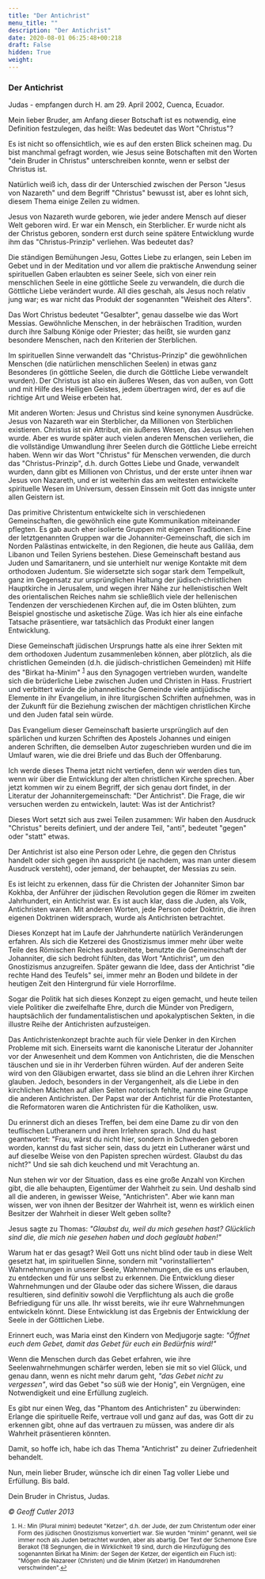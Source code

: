 ```yaml
---
title: "Der Antichrist"
menu_title: ""
description: "Der Antichrist"
date: 2020-08-01 06:25:48+00:218
draft: False
hidden: True
weight:
---
```

### Der Antichrist

Judas - empfangen durch H. am 29. April 2002, Cuenca, Ecuador.

Mein lieber Bruder, am Anfang dieser Botschaft ist es notwendig, eine Definition festzulegen, das heißt: Was bedeutet das Wort "Christus"?

Es ist nicht so offensichtlich, wie es auf den ersten Blick scheinen mag. Du bist manchmal gefragt worden, wie Jesus seine Botschaften mit den Worten "dein Bruder in Christus" unterschreiben konnte, wenn er selbst der Christus ist.

Natürlich weiß ich, dass dir der Unterschied zwischen der Person "Jesus von Nazareth" und dem Begriff "Christus" bewusst ist, aber es lohnt sich, diesem Thema einige Zeilen zu widmen.

Jesus von Nazareth wurde geboren, wie jeder andere Mensch auf dieser Welt geboren wird. Er war ein Mensch, ein Sterblicher. Er wurde nicht als der Christus geboren, sondern erst durch seine spätere Entwicklung wurde ihm das "Christus-Prinzip" verliehen. Was bedeutet das?

Die ständigen Bemühungen Jesu, Gottes Liebe zu erlangen, sein Leben im Gebet und in der Meditation und vor allem die praktische Anwendung seiner spirituellen Gaben erlaubten es seiner Seele, sich von einer rein menschlichen Seele in eine göttliche Seele zu verwandeln, die durch die Göttliche Liebe verändert wurde. All dies geschah, als Jesus noch relativ jung war; es war nicht das Produkt der sogenannten "Weisheit des Alters".

Das Wort Christus bedeutet "Gesalbter", genau dasselbe wie das Wort Messias. Gewöhnliche Menschen, in der hebräischen Tradition, wurden durch ihre Salbung Könige oder Priester; das heißt, sie wurden ganz besondere Menschen, nach den Kriterien der Sterblichen.

Im spirituellen Sinne verwandelt das "Christus-Prinzip" die gewöhnlichen Menschen (die natürlichen menschlichen Seelen) in etwas ganz Besonderes (in göttliche Seelen, die durch die Göttliche Liebe verwandelt wurden). Der Christus ist also ein äußeres Wesen, das von außen, von Gott und mit Hilfe des Heiligen Geistes, jedem übertragen wird, der es auf die richtige Art und Weise erbeten hat.

Mit anderen Worten: Jesus und Christus sind keine synonymen Ausdrücke. Jesus von Nazareth war ein Sterblicher, da Millionen von Sterblichen existieren. Christus ist ein Attribut, ein äußeres Wesen, das Jesus verliehen wurde. Aber es wurde später auch vielen anderen Menschen verliehen, die die vollständige Umwandlung ihrer Seelen durch die Göttliche Liebe erreicht haben. Wenn wir das Wort "Christus" für Menschen verwenden, die durch das "Christus-Prinzip", d.h. durch Gottes Liebe und Gnade, verwandelt wurden, dann gibt es Millionen von Christus, und der erste unter ihnen war Jesus von Nazareth, und er ist weiterhin das am weitesten entwickelte spirituelle Wesen im Universum, dessen Einssein mit Gott das innigste unter allen Geistern ist.

Das primitive Christentum entwickelte sich in verschiedenen Gemeinschaften, die gewöhnlich eine gute Kommunikation miteinander pflegten. Es gab auch eher isolierte Gruppen mit eigenen Traditionen. Eine der letztgenannten Gruppen war die Johanniter-Gemeinschaft, die sich im Norden Palästinas entwickelte, in den Regionen, die heute aus Galiläa, dem Libanon und Teilen Syriens bestehen. Diese Gemeinschaft bestand aus Juden und Samaritanern, und sie unterhielt nur wenige Kontakte mit dem orthodoxen Judentum. Sie widersetzte sich sogar stark dem Tempelkult, ganz im Gegensatz zur ursprünglichen Haltung der jüdisch-christlichen Hauptkirche in Jerusalem, und wegen ihrer Nähe zur hellenistischen Welt des orientalischen Reiches nahm sie schließlich viele der hellenischen Tendenzen der verschiedenen Kirchen auf, die im Osten blühten, zum Beispiel gnostische und asketische Züge. Was ich hier als eine einfache Tatsache präsentiere, war tatsächlich das Produkt einer langen Entwicklung.

Diese Gemeinschaft jüdischen Ursprungs hatte als eine ihrer Sekten mit dem orthodoxen Judentum zusammenleben können, aber plötzlich, als die christlichen Gemeinden (d.h. die jüdisch-christlichen Gemeinden) mit Hilfe des "Birkat ha-Minim" <sup id="a1">[1](#f1)</sup> aus den Synagogen vertrieben wurden, wandelte sich die brüderliche Liebe zwischen Juden und Christen in Hass. Frustriert und verbittert würde die johanneitische Gemeinde viele antijüdische Elemente in ihr Evangelium, in ihre liturgischen Schriften aufnehmen, was in der Zukunft für die Beziehung zwischen der mächtigen christlichen Kirche und den Juden fatal sein würde.

Das Evangelium dieser Gemeinschaft basierte ursprünglich auf den spärlichen und kurzen Schriften des Apostels Johannes und einigen anderen Schriften, die demselben Autor zugeschrieben wurden und die im Umlauf waren, wie die drei Briefe und das Buch der Offenbarung.

Ich werde dieses Thema jetzt nicht vertiefen, denn wir werden dies tun, wenn wir über die Entwicklung der alten christlichen Kirche sprechen. Aber jetzt kommen wir zu einem Begriff, der sich genau dort findet, in der Literatur der Johannitergemeinschaft: "Der Antichrist". Die Frage, die wir versuchen werden zu entwickeln, lautet: Was ist der Antichrist?

Dieses Wort setzt sich aus zwei Teilen zusammen: Wir haben den Ausdruck "Christus" bereits definiert, und der andere Teil, "anti", bedeutet "gegen" oder "statt" etwas.

Der Antichrist ist also eine Person oder Lehre, die gegen den Christus handelt oder sich gegen ihn ausspricht (je nachdem, was man unter diesem Ausdruck versteht), oder jemand, der behauptet, der Messias zu sein.

Es ist leicht zu erkennen, dass für die Christen der Johanniter Simon bar Kokhba, der Anführer der jüdischen Revolution gegen die Römer im zweiten Jahrhundert, ein Antichrist war. Es ist auch klar, dass die Juden, als Volk, Antichristen waren. Mit anderen Worten, jede Person oder Doktrin, die ihren eigenen Doktrinen widersprach, wurde als Antichristen betrachtet.

Dieses Konzept hat im Laufe der Jahrhunderte natürlich Veränderungen erfahren. Als sich die Ketzerei des Gnostizismus immer mehr über weite Teile des Römischen Reiches ausbreitete, benutzte die Gemeinschaft der Johanniter, die sich bedroht fühlten, das Wort "Antichrist", um den Gnostizismus anzugreifen. Später gewann die Idee, dass der Antichrist "die rechte Hand des Teufels" sei, immer mehr an Boden und bildete in der heutigen Zeit den Hintergrund für viele Horrorfilme.

Sogar die Politik hat sich dieses Konzept zu eigen gemacht, und heute teilen viele Politiker die zweifelhafte Ehre, durch die Münder von Predigern, hauptsächlich der fundamentalistischen und apokalyptischen Sekten, in die illustre Reihe der Antichristen aufzusteigen.

Das Antichristenkonzept brachte auch für viele Denker in den Kirchen Probleme mit sich. Einerseits warnt die kanonische Literatur der Johanniter vor der Anwesenheit und dem Kommen von Antichristen, die die Menschen täuschen und sie in ihr Verderben führen würden. Auf der anderen Seite wird von den Gläubigen erwartet, dass sie blind an die Lehren ihrer Kirchen glauben. Jedoch, besonders in der Vergangenheit, als die Liebe in den kirchlichen Mächten auf allen Seiten notorisch fehlte, nannte eine Gruppe die anderen Antichristen. Der Papst war der Antichrist für die Protestanten, die Reformatoren waren die Antichristen für die Katholiken, usw.

Du erinnerst dich an dieses Treffen, bei dem eine Dame zu dir von den teuflischen Lutheranern und ihren Irrlehren sprach. Und du hast geantwortet: "Frau, wärst du nicht hier, sondern in Schweden geboren worden, kannst du fast sicher sein, dass du jetzt ein Lutheraner wärst und auf dieselbe Weise von den Papisten sprechen würdest. Glaubst du das nicht?" Und sie sah dich keuchend und mit Verachtung an.

Nun stehen wir vor der Situation, dass es eine große Anzahl von Kirchen gibt, die alle behaupten, Eigentümer der Wahrheit zu sein. Und deshalb sind all die anderen, in gewisser Weise, "Antichristen". Aber wie kann man wissen, wer von ihnen der Besitzer der Wahrheit ist, wenn es wirklich einen Besitzer der Wahrheit in dieser Welt geben sollte?

Jesus sagte zu Thomas: *"Glaubst du, weil du mich gesehen hast? Glücklich sind die, die mich nie gesehen haben und doch geglaubt haben!"*

Warum hat er das gesagt? Weil Gott uns nicht blind oder taub in diese Welt gesetzt hat, im spirituellen Sinne, sondern mit "vorinstallierten" Wahrnehmungen in unserer Seele, Wahrnehmungen, die es uns erlauben, zu entdecken und für uns selbst zu erkennen. Die Entwicklung dieser Wahrnehmungen und der Glaube oder das sichere Wissen, die daraus resultieren, sind definitiv sowohl die Verpflichtung als auch die große Befriedigung für uns alle. Ihr wisst bereits, wie ihr eure Wahrnehmungen entwickeln könnt. Diese Entwicklung ist das Ergebnis der Entwicklung der Seele in der Göttlichen Liebe.

Erinnert euch, was Maria einst den Kindern von Medjugorje sagte: *"Öffnet euch dem Gebet, damit das Gebet für euch ein Bedürfnis wird!"*

Wenn die Menschen durch das Gebet erfahren, wie ihre Seelenwahrnehmungen schärfer werden, leben sie mit so viel Glück, und genau dann, wenn es nicht mehr darum geht, *"das Gebet nicht zu vergessen"*, wird das Gebet "so süß wie der Honig", ein Vergnügen, eine Notwendigkeit und eine Erfüllung zugleich.

Es gibt nur einen Weg, das "Phantom des Antichristen" zu überwinden: Erlange die spirituelle Reife, vertraue voll und ganz auf das, was Gott dir zu erkennen gibt, ohne auf das vertrauen zu müssen, was andere dir als Wahrheit präsentieren könnten.

Damit, so hoffe ich, habe ich das Thema "Antichrist" zu deiner Zufriedenheit behandelt.

Nun, mein lieber Bruder, wünsche ich dir einen Tag voller Liebe und Erfüllung. Bis bald.

Dein Bruder in Christus, Judas.

*© Geoff Cutler 2013*
<small>

1. <large id="f1"> H.: Min (Plural minim) bedeutet "Ketzer", d.h. der Jude, der zum Christentum oder einer Form des jüdischen Gnostizismus konvertiert war. Sie wurden "minim" genannt, weil sie immer noch als Juden betrachtet wurden, aber als abartig. Der Text der Schemone Esre Berakot (18 Segnungen, die in Wirklichkeit 19 sind, durch die Hinzufügung des sogenannten Birkat ha Minim: der Segen der Ketzer, der eigentlich ein Fluch ist): "Mögen die Nazareer (Christen) und die Minim (Ketzer) im Handumdrehen verschwinden".[↩](#a1)
